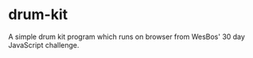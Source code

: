 # drum-kit
A simple drum kit program which runs on browser from WesBos' 30 day JavaScript challenge.
